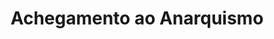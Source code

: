 ---
title: "Achegamento ao Anarquismo"
portada: "/biblioteca/itinerarios/resistencia_palestina.png"
description: "Un percorrido pola ribeira do río Mao"
tipo: "itinerario"
---